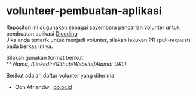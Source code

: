 # volunteer-pembuatan-aplikasi
Repositori ini dugunakan sebagai sayembara pencarian volunter untuk pembuatan aplikasi [Dicoding](dicoding.com)  
Jika anda tertarik untuk menjadi volunter, silakan lakukan PR (pull-request) pada berkas ini ya.  

Silakan gunakan format berikut:  
**\* Nama, [LinkedIn/Github/Website]*Alamat URL).**

Berikut adalah daftar volunter yang diterima:
* Oon Afriandwi, [oo.or.id](https://oo.or.id)
